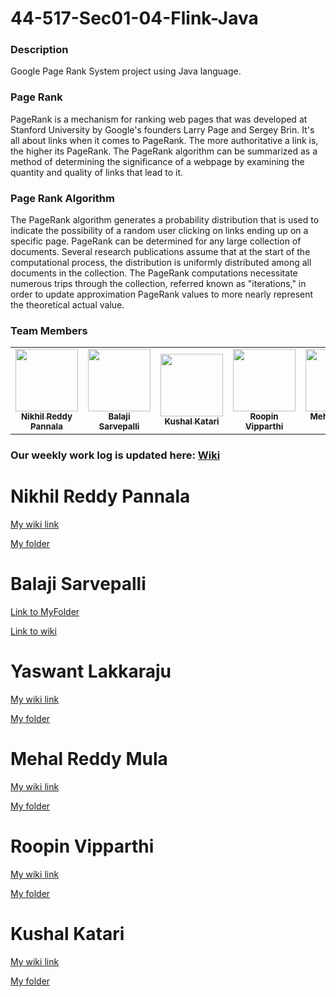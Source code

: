 # 44-517-Sec01-04-Flink-Java

### Description

Google Page Rank System project using Java language.

### Page Rank

PageRank is a mechanism for ranking web pages that was developed at Stanford University by Google's founders Larry Page and Sergey Brin. It's all about links when it comes to PageRank. The more authoritative a link is, the higher its PageRank. The PageRank algorithm can be summarized as a method of determining the significance of a webpage by examining the quantity and quality of links that lead to it.

### Page Rank Algorithm
The PageRank algorithm generates a probability distribution that is used to indicate the possibility of a random user clicking on links ending up on a specific page. PageRank can be determined for any large collection of documents. Several research publications assume that at the start of the computational process, the distribution is uniformly distributed among all documents in the collection. The PageRank computations necessitate numerous trips through the collection, referred known as "iterations," in order to update approximation PageRank values to more nearly represent the theoretical actual value.

### Team Members

<table>
<td align="center"><a href="https://github.com/Nikhilreddy012"><img src="https://avatars.githubusercontent.com/u/77602266?v=4" width="100px;" alt=""/><br /><sub><b>Nikhil Reddy Pannala</b></sub></a><br /></td>

<td align="center"><a href="https://github.com/sarvepallibalu04"><img src="https://avatars.githubusercontent.com/u/67253469?v=4" width="100px;" alt=""/><br /><sub><b>Balaji Sarvepalli</b></sub></a><br /></td>

<td align="center"><a href="https://github.com/kushalkatari"><img src="https://avatars.githubusercontent.com/u/35985697?v=4" width="100px;" alt=""/><br /><sub><b>Kushal Katari</b></sub></a><br /></td>

<td align="center"><a href="https://github.com/RoopinVipparthi"><img src="https://avatars.githubusercontent.com/u/77812398?v=4" width="100px;" alt=""/><br /><sub><b>Roopin Vipparthi</b></sub></a><br /></td>

<td align="center"><a href="https://github.com/MehalS542312"><img src="https://avatars.githubusercontent.com/u/77812392?v=4" width="100px;" alt=""/><br /><sub><b>Mehal Reddy Mula</b></sub></a><br /></td>

<td align="center"><a href="https://github.com/yaswant1"><img src="https://avatars.githubusercontent.com/u/50574413?v=4" width="100px;" alt=""/><br /><sub><b>Yaswant Lakkaraju</b></sub></a><br /></td>

</table>

### Our weekly work log is updated here: [Wiki](https://github.com/Nikhilreddy012/44-517-Sec01-04-Flink-Java/wiki)

# Nikhil Reddy Pannala
[My wiki link](https://github.com/Nikhilreddy012/44-517-Sec01-04-Flink-Java/wiki/Nikhil-Reddy-Pannala)

[My folder](https://github.com/Nikhilreddy012/44-517-Sec01-04-Flink-Java/tree/main/Nikhil)
# Balaji Sarvepalli

[Link to MyFolder](https://github.com/Nikhilreddy012/44-517-Sec01-04-Flink-Java/tree/main/Balaji)

[Link to wiki](https://github.com/Nikhilreddy012/44-517-Sec01-04-Flink-Java/wiki)

# Yaswant Lakkaraju

[My wiki link](https://github.com/Nikhilreddy012/44-517-Sec01-04-Flink-Java/wiki/Yaswant-Lakkaraju)

[My folder](https://github.com/Nikhilreddy012/44-517-Sec01-04-Flink-Java/tree/main/Yaswant)

# Mehal Reddy Mula
[My wiki link](https://github.com/Nikhilreddy012/44-517-Sec01-04-Flink-Java/wiki/Mehal-Reddy-Mula)

[My folder](https://github.com/Nikhilreddy012/44-517-Sec01-04-Flink-Java/tree/main/Mehal)
# Roopin Vipparthi
[My wiki link](https://github.com/Nikhilreddy012/44-517-Sec01-04-Flink-Java/wiki/Roopin-Vipparthi)

[My folder](https://github.com/Nikhilreddy012/44-517-Sec01-04-Flink-Java/tree/main/Roopin)
# Kushal Katari
[My wiki link](https://github.com/Nikhilreddy012/44-517-Sec01-04-Flink-Java/wiki/Kushal-Katari)

[My folder](https://github.com/Nikhilreddy012/44-517-Sec01-04-Flink-Java/tree/main/Kushal)